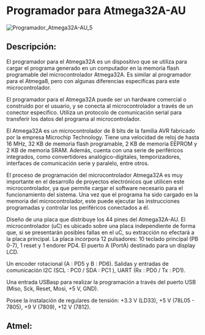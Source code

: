 Programador para Atmega32A-AU
================================

![Programador_Atmega32A-AU_5](https://user-images.githubusercontent.com/88397949/129969175-90fae21a-e60c-4ffb-a119-ba28c528795d.png)



## Descripción:

El programador para el Atmega32A es un dispositivo que se utiliza para cargar el programa generado en un computador en la memoria flash programable del microcontrolador Atmega32A. Es similar al programador para el Atmega8, pero con algunas diferencias específicas para este microcontrolador.

El programador para el Atmega32A puede ser un hardware comercial o construido por el usuario, y se conecta al microcontrolador a través de un conector específico. Utiliza un protocolo de comunicación serial para transferir los datos del programa al microcontrolador.

El Atmega32A es un microcontrolador de 8 bits de la familia AVR fabricado por la empresa Microchip Technology. Tiene una velocidad de reloj de hasta 16 MHz, 32 KB de memoria flash programable, 2 KB de memoria EEPROM y 2 KB de memoria SRAM. Además, cuenta con una serie de periféricos integrados, como convertidores analógico-digitales, temporizadores, interfaces de comunicación serie y paralelo, entre otros.

El proceso de programación del microcontrolador Atmega32A es muy importante en el desarrollo de proyectos electrónicos que utilicen este microcontrolador, ya que permite cargar el software necesario para el funcionamiento del sistema. Una vez que el programa ha sido cargado en la memoria del microcontrolador, este puede ejecutar las instrucciones programadas y controlar los periféricos conectados a él. 

Diseño de una placa que distribuye los 44 pines del Atmega32A-AU. El microcontrolador (uC) es ubicado sobre una placa independiente de forma que, si se presentarán posibles fallas en el uC, su extracción no efectará a la placa principal.
La placa incorpora 12 pulsadores: 10 teclado principal (PB 0-7), 1 reset y 1 endorer PD4. El puerto A (PortA) destinado para un display LCD.

Un encoder rotacional (A : PD5 y B : PD6). Salidas y entradas de comunicación I2C (SCL : PC0 / SDA : PC1 ), UART (Rx : PD0 / Tx : PD1).

Una entrada USBasp para realizar la programación a través del puerto USB (Miso, Sck, Reset, Mosi, +5 V, GND).

Posee la instalación de regulares de tensión: +3.3 V (LD33), +5 V (78L05 - 7805), +9 V (7809), +12 V (7812).
## Atmel:

